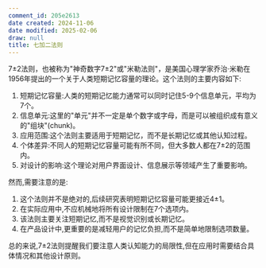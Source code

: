 ```yaml
---
comment_id: 205e2613
date created: 2024-11-06
date modified: 2025-02-06
draw: null
title: 七加二法则
---
```

7±2法则，也被称为"神奇数字7±2"或"米勒法则"，是美国心理学家乔治·米勒在1956年提出的一个关于人类短期记忆容量的理论。这个法则的主要内容如下:

1. 短期记忆容量:人类的短期记忆能力通常可以同时记住5-9个信息单元，平均为7个。
2. 信息单元:这里的"单元"并不一定是单个数字或字母，而是可以被组织成有意义的"组块"(chunk)。
3. 应用范围:这个法则主要适用于短期记忆，而不是长期记忆或其他认知过程。
4. 个体差异:不同人的短期记忆容量可能有所不同，但大多数人都在7±2的范围内。
5. 对设计的影响:这个理论对用户界面设计、信息展示等领域产生了重要影响。

然而,需要注意的是:

1. 这个法则并不是绝对的,后续研究表明短期记忆容量可能更接近4±1。
2. 在实际应用中,不应机械地将所有设计限制在7个选项内。
3. 该法则主要关注短期记忆,而不是视觉识别或长期记忆。
4. 在产品设计中,更重要的是减轻用户的记忆负担,而不是简单地限制选项数量。

总的来说,7±2法则提醒我们要注意人类认知能力的局限性,但在应用时需要结合具体情况和其他设计原则。
